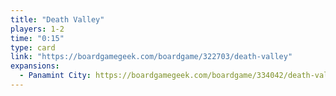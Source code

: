 ```yaml
---
title: "Death Valley"
players: 1-2
time: "0:15"
type: card
link: "https://boardgamegeek.com/boardgame/322703/death-valley"
expansions:
  - Panamint City: https://boardgamegeek.com/boardgame/334042/death-valley-panamint-city
---
```

